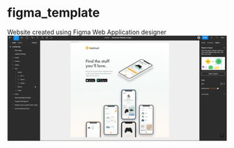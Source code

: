 # figma_template
Website created using Figma Web Application designer
![Figma](figma_course/figma-website.png)
